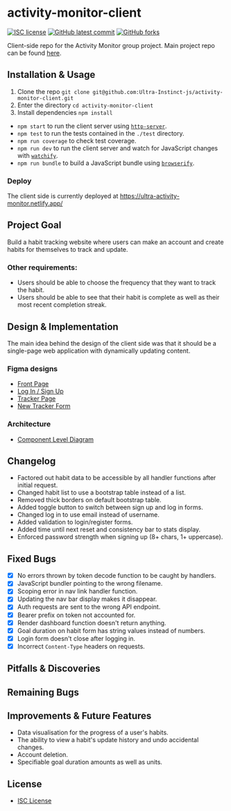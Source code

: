# activity-monitor-client

<!-- badges -->
[![ISC license](https://img.shields.io/badge/License-ISC-blue.svg)](https://www.isc.org/licenses/)
[![GitHub latest commit](https://img.shields.io/github/last-commit/Ultra-Instinct-js/activity-monitor-client.svg)](https://github.com/Ultra-Instinct-js/activity-monitor-client/commit/)
[![GitHub forks](https://img.shields.io/github/forks/Ultra-Instinct-js/activity-monitor-client.svg)](https://github.com/Ultra-Instinct-js/activity-monitor-client)

Client-side repo for the Activity Monitor group project. Main project repo can be found [here](https://github.com/Ultra-Instinct-js/activity-monitor-main).

## Installation & Usage

1. Clone the repo `git clone git@github.com:Ultra-Instinct-js/activity-monitor-client.git`
2. Enter the directory `cd activity-monitor-client`
3. Install dependencies `npm install`
   
* `npm start` to run the client server using [`http-server`](https://www.npmjs.com/package/http-server).
* `npm test` to run the tests contained in the `./test` directory.
* `npm run coverage` to check test coverage.
* `npm run dev` to run the client server and watch for JavaScript changes with [`watchify`](https://github.com/browserify/watchify).
* `npm run bundle` to build a JavaScript bundle using [`browserify`](https://github.com/browserify/browserify).

### Deploy

The client side is currently deployed at https://ultra-activity-monitor.netlify.app/

## Project Goal

Build a habit tracking website where users can make an account and create habits for themselves to track and update.

### Other requirements:

* Users should be able to choose the frequency that they want to track the habit.
* Users should be able to see that their habit is complete as well as their most recent completion streak.

## Design & Implementation

The main idea behind the design of the client side was that it should be a single-page web application with dynamically updating content.

### Figma designs

* [Front Page](https://cdn.discordapp.com/attachments/583889254854295565/946046650344960090/unknown.png)
* [Log In / Sign Up](https://cdn.discordapp.com/attachments/583889254854295565/946044564274286592/unknown.png)
* [Tracker Page](https://media.discordapp.net/attachments/583889254854295565/946044816049963088/unknown.png)
* [New Tracker Form](https://cdn.discordapp.com/attachments/583889254854295565/946046129051676723/unknown.png)

### Architecture

* [Component Level Diagram](https://cdn.discordapp.com/attachments/941414409203486751/944315723361173544/unknown.png)

## Changelog

* Factored out habit data to be accessible by all handler functions after initial request.
* Changed habit list to use a bootstrap table instead of a list.
* Removed thick borders on default bootstrap table.
* Added toggle button to switch between sign up and log in forms.
* Changed log in to use email instead of username.
* Added validation to login/register forms.
* Added time until next reset and consistency bar to stats display.
* Enforced password strength when signing up (8+ chars, 1+ uppercase).

## Fixed Bugs

- [x] No errors thrown by token decode function to be caught by handlers.
- [x] JavaScript bundler pointing to the wrong filename.
- [x] Scoping error in nav link handler function.
- [x] Updating the nav bar display makes it disappear.
- [x] Auth requests are sent to the wrong API endpoint.
- [x] Bearer prefix on token not accounted for.
- [x] Render dashboard function doesn't return anything.
- [x] Goal duration on habit form has string values instead of numbers.
- [x] Login form doesn't close after logging in.
- [x] Incorrect `Content-Type` headers on requests.

## Pitfalls & Discoveries



## Remaining Bugs



## Improvements & Future Features

* Data visualisation for the progress of a user's habits.
* The ability to view a habit's update history and undo accidental changes.
* Account deletion.
* Specifiable goal duration amounts as well as units.

## License

* [ISC License](https://www.isc.org/licenses/)
